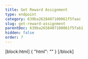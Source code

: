 ```yaml
---
title: Get Reward Assignment
type: endpoint
category: 639ba2628407100061f5faac
slug: get-reward-assignment
parentDoc: 639ba2658407100061f5fab1
hidden: false
order: 7
---
```

[block:html]
{
  "html": "<style>\n.LanguagePicker-divider { \n  display: none; }\n</style>"
}
[/block]